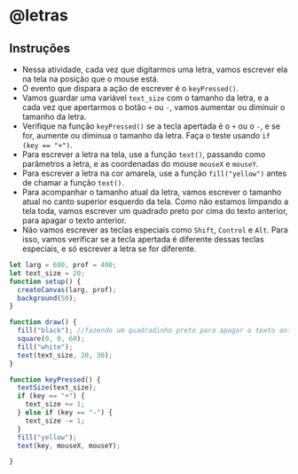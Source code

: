 # @letras

## Instruções

- Nessa atividade, cada vez que digitarmos uma letra, vamos escrever ela na tela na posição que o mouse está.
- O evento que dispara a ação de escrever é o `keyPressed()`.
- Vamos guardar uma variável `text_size` com o tamanho da letra, e a cada vez que apertarmos o botão `+` ou `-`, vamos aumentar ou diminuir o tamanho da letra.
- Verifique na função `keyPressed()` se a tecla apertada é o `+` ou o `-`, e se for, aumente ou diminua o tamanho da letra. Faça o teste usando `if (key == "+")`.
- Para escrever a letra na tela, use a função `text()`, passando como parâmetros a letra, e as coordenadas do mouse `mouseX` e `mouseY`.
- Para escrever a letra na cor amarela, use a função `fill("yellow")` antes de chamar a função `text()`.
- Para acompanhar o tamanho atual da letra, vamos escrever o tamanho atual no canto superior esquerdo da tela. Como não estamos limpando a tela toda, vamos escrever um quadrado preto por cima do texto anterior, para apagar o texto anterior.
- Não vamos escrever as teclas especiais como `Shift`, `Control` e `Alt`. Para isso, vamos verificar se a tecla apertada é diferente dessas teclas especiais, e só escrever a letra se for diferente.

```js
let larg = 600, prof = 400;
let text_size = 20;
function setup() {
  createCanvas(larg, prof);
  background(50);
}

function draw() {
  fill("black"); //fazendo um quadradinho preto para apagar o texto anterior
  square(0, 0, 60);
  fill("white");
  text(text_size, 20, 30);
}

function keyPressed() {
  textSize(text_size);
  if (key == "+") {
    text_size += 1;
  } else if (key == "-") {
    text_size -= 1;
  } 
  fill("yellow");
  text(key, mouseX, mouseY);

}

```